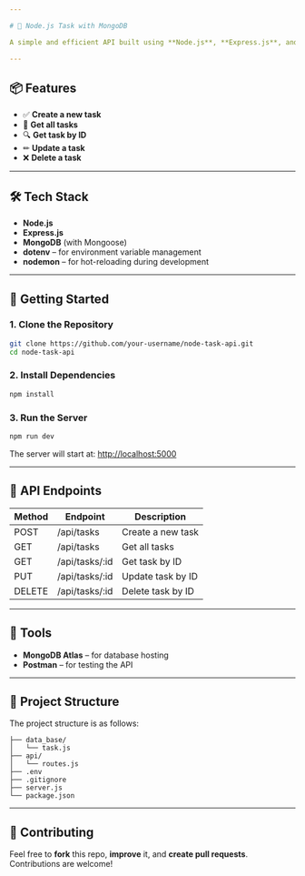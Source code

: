 ```yaml
---

# 🧩 Node.js Task with MongoDB

A simple and efficient API built using **Node.js**, **Express.js**, and **MongoDB** (via **Mongoose**) for task management.

---
```


## 📦 Features

- ✅ **Create a new task**
- 📄 **Get all tasks**
- 🔍 **Get task by ID**
- ✏ **Update a task**
- ❌ **Delete a task**

---

## 🛠 Tech Stack

- **Node.js**
- **Express.js**
- **MongoDB** (with Mongoose)
- **dotenv** – for environment variable management
- **nodemon** – for hot-reloading during development

---

## 🚀 Getting Started

### 1. Clone the Repository

```bash
git clone https://github.com/your-username/node-task-api.git
cd node-task-api
```

### 2. Install Dependencies

```bash
npm install
```

### 3. Run the Server

```bash
npm run dev
```

The server will start at: [http://localhost:5000](http://localhost:5000)

---

## 📮 API Endpoints

| Method | Endpoint             | Description             |
|--------|----------------------|-------------------------|
| POST   | /api/tasks           | Create a new task       |
| GET    | /api/tasks           | Get all tasks           |
| GET    | /api/tasks/:id       | Get task by ID          |
| PUT    | /api/tasks/:id       | Update task by ID       |
| DELETE | /api/tasks/:id       | Delete task by ID       |

---

## 🔗 Tools

- **MongoDB Atlas** – for database hosting
- **Postman** – for testing the API

---

## 📁 Project Structure

The project structure is as follows:

```
├── data_base/
│   └── task.js
├── api/
│   └── routes.js
├── .env
├── .gitignore
├── server.js
└── package.json
```

---

## 🤝 Contributing

Feel free to **fork** this repo, **improve** it, and **create pull requests**. Contributions are welcome!
